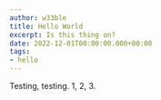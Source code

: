 ```yaml
---
author: w33ble
title: Hello World
excerpt: Is this thing on?
date: 2022-12-01T00:00:00.000+00:00
tags:
- hello
---
```


Testing, testing. 1, 2, 3.